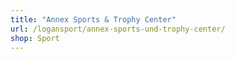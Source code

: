 ```yaml
---
title: "Annex Sports & Trophy Center"
url: /logansport/annex-sports-und-trophy-center/
shop: Sport
---
```

